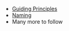 <lyne-title level="1" text="Guidelines"></lyne-title>

* [Guiding Principles](/guidelines/principles)
* [Naming](/guidelines/naming)
* Many more to follow
